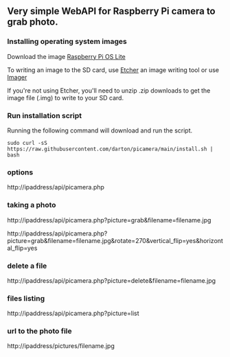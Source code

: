 ## Very simple WebAPI for Raspberry Pi camera to grab photo.

### Installing operating system images 

Download the image [Raspberry Pi OS Lite](https://downloads.raspberrypi.org/raspios_lite_armhf_latest)

To writing an image to the SD card, use [Etcher](https://etcher.io/) an image writing tool or use [Imager](https://www.raspberrypi.org/downloads/)

If you're not using Etcher, you'll need to unzip .zip downloads to get the image file (.img) to write to your SD card.

### Run installation script

Running the following command will download and run the script.
```
sudo curl -sS https://raw.githubusercontent.com/darton/picamera/main/install.sh | bash 
```

### options
http://ipaddress/api/picamera.php

###  taking a photo
http://ipaddress/api/picamera.php?picture=grab&filename=filename.jpg

http://ipaddress/api/picamera.php?picture=grab&filename=filename.jpg&rotate=270&vertical_flip=yes&horizontal_flip=yes

###  delete a file
http://ipaddress/api/picamera.php?picture=delete&filename=filename.jpg

### files listing
http://ipaddress/api/picamera.php?picture=list

### url to the photo file
http://ipaddress/pictures/filename.jpg
